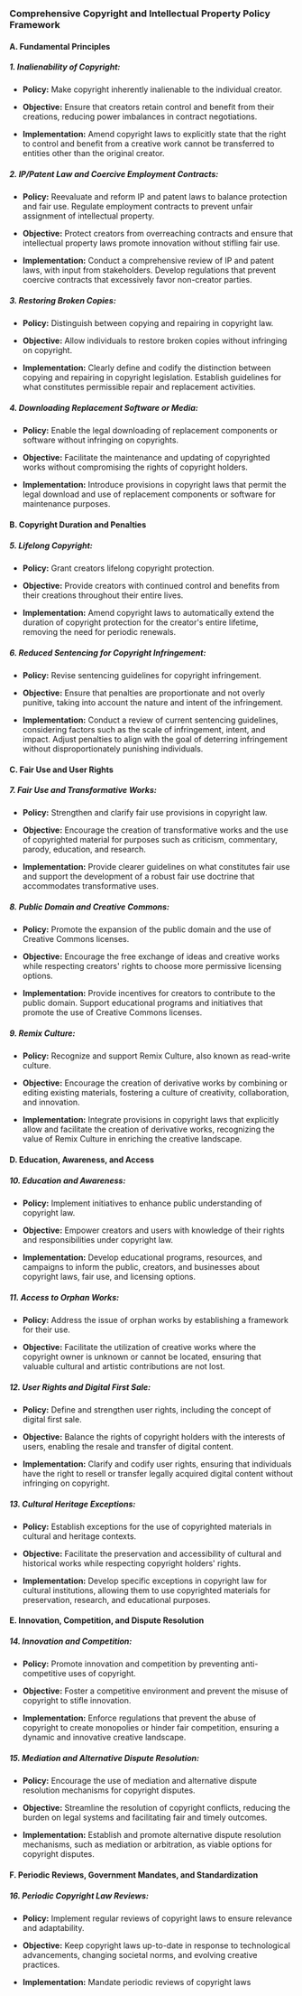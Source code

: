 ### Comprehensive Copyright and Intellectual Property Policy Framework

#### A. Fundamental Principles

##### 1. **Inalienability of Copyright:**

- **Policy:** Make copyright inherently inalienable to the individual creator.

- **Objective:** Ensure that creators retain control and benefit from their creations, reducing power imbalances in contract negotiations.

- **Implementation:** Amend copyright laws to explicitly state that the right to control and benefit from a creative work cannot be transferred to entities other than the original creator.

##### 2. **IP/Patent Law and Coercive Employment Contracts:**

- **Policy:** Reevaluate and reform IP and patent laws to balance protection and fair use. Regulate employment contracts to prevent unfair assignment of intellectual property.

- **Objective:** Protect creators from overreaching contracts and ensure that intellectual property laws promote innovation without stifling fair use.

- **Implementation:** Conduct a comprehensive review of IP and patent laws, with input from stakeholders. Develop regulations that prevent coercive contracts that excessively favor non-creator parties.

##### 3. **Restoring Broken Copies:**

- **Policy:** Distinguish between copying and repairing in copyright law.

- **Objective:** Allow individuals to restore broken copies without infringing on copyright.

- **Implementation:** Clearly define and codify the distinction between copying and repairing in copyright legislation. Establish guidelines for what constitutes permissible repair and replacement activities.

##### 4. **Downloading Replacement Software or Media:**

- **Policy:** Enable the legal downloading of replacement components or software without infringing on copyrights.

- **Objective:** Facilitate the maintenance and updating of copyrighted works without compromising the rights of copyright holders.

- **Implementation:** Introduce provisions in copyright laws that permit the legal download and use of replacement components or software for maintenance purposes.

#### B. Copyright Duration and Penalties

##### 5. **Lifelong Copyright:**

- **Policy:** Grant creators lifelong copyright protection.

- **Objective:** Provide creators with continued control and benefits from their creations throughout their entire lives.

- **Implementation:** Amend copyright laws to automatically extend the duration of copyright protection for the creator's entire lifetime, removing the need for periodic renewals.

##### 6. **Reduced Sentencing for Copyright Infringement:**

- **Policy:** Revise sentencing guidelines for copyright infringement.

- **Objective:** Ensure that penalties are proportionate and not overly punitive, taking into account the nature and intent of the infringement.

- **Implementation:** Conduct a review of current sentencing guidelines, considering factors such as the scale of infringement, intent, and impact. Adjust penalties to align with the goal of deterring infringement without disproportionately punishing individuals.

#### C. Fair Use and User Rights

##### 7. **Fair Use and Transformative Works:**

- **Policy:** Strengthen and clarify fair use provisions in copyright law.

- **Objective:** Encourage the creation of transformative works and the use of copyrighted material for purposes such as criticism, commentary, parody, education, and research.

- **Implementation:** Provide clearer guidelines on what constitutes fair use and support the development of a robust fair use doctrine that accommodates transformative uses.

##### 8. **Public Domain and Creative Commons:**

- **Policy:** Promote the expansion of the public domain and the use of Creative Commons licenses.

- **Objective:** Encourage the free exchange of ideas and creative works while respecting creators' rights to choose more permissive licensing options.

- **Implementation:** Provide incentives for creators to contribute to the public domain. Support educational programs and initiatives that promote the use of Creative Commons licenses.

##### 9. **Remix Culture:**

- **Policy:** Recognize and support Remix Culture, also known as read-write culture.

- **Objective:** Encourage the creation of derivative works by combining or editing existing materials, fostering a culture of creativity, collaboration, and innovation.

- **Implementation:** Integrate provisions in copyright laws that explicitly allow and facilitate the creation of derivative works, recognizing the value of Remix Culture in enriching the creative landscape.

#### D. Education, Awareness, and Access

##### 10. **Education and Awareness:**

- **Policy:** Implement initiatives to enhance public understanding of copyright law.

- **Objective:** Empower creators and users with knowledge of their rights and responsibilities under copyright law.

- **Implementation:** Develop educational programs, resources, and campaigns to inform the public, creators, and businesses about copyright laws, fair use, and licensing options.

##### 11. **Access to Orphan Works:**

- **Policy:** Address the issue of orphan works by establishing a framework for their use.

- **Objective:** Facilitate the utilization of creative works where the copyright owner is unknown or cannot be located, ensuring that valuable cultural and artistic contributions are not lost.

##### 12. **User Rights and Digital First Sale:**

- **Policy:** Define and strengthen user rights, including the concept of digital first sale.

- **Objective:** Balance the rights of copyright holders with the interests of users, enabling the resale and transfer of digital content.

- **Implementation:** Clarify and codify user rights, ensuring that individuals have the right to resell or transfer legally acquired digital content without infringing on copyright.

##### 13. **Cultural Heritage Exceptions:**

- **Policy:** Establish exceptions for the use of copyrighted materials in cultural and heritage contexts.

- **Objective:** Facilitate the preservation and accessibility of cultural and historical works while respecting copyright holders' rights.

- **Implementation:** Develop specific exceptions in copyright law for cultural institutions, allowing them to use copyrighted materials for preservation, research, and educational purposes.

#### E. Innovation, Competition, and Dispute Resolution

##### 14. **Innovation and Competition:**

- **Policy:** Promote innovation and competition by preventing anti-competitive uses of copyright.

- **Objective:** Foster a competitive environment and prevent the misuse of copyright to stifle innovation.

- **Implementation:** Enforce regulations that prevent the abuse of copyright to create monopolies or hinder fair competition, ensuring a dynamic and innovative creative landscape.

##### 15. **Mediation and Alternative Dispute Resolution:**

- **Policy:** Encourage the use of mediation and alternative dispute resolution mechanisms for copyright disputes.

- **Objective:** Streamline the resolution of copyright conflicts, reducing the burden on legal systems and facilitating fair and timely outcomes.

- **Implementation:** Establish and promote alternative dispute resolution mechanisms, such as mediation or arbitration, as viable options for copyright disputes.



#### F. Periodic Reviews, Government Mandates, and Standardization

##### 16. **Periodic Copyright Law Reviews:**

- **Policy:** Implement regular reviews of copyright laws to ensure relevance and adaptability.

- **Objective:** Keep copyright laws up-to-date in response to technological advancements, changing societal norms, and evolving creative practices.

- **Implementation:** Mandate periodic reviews of copyright laws
